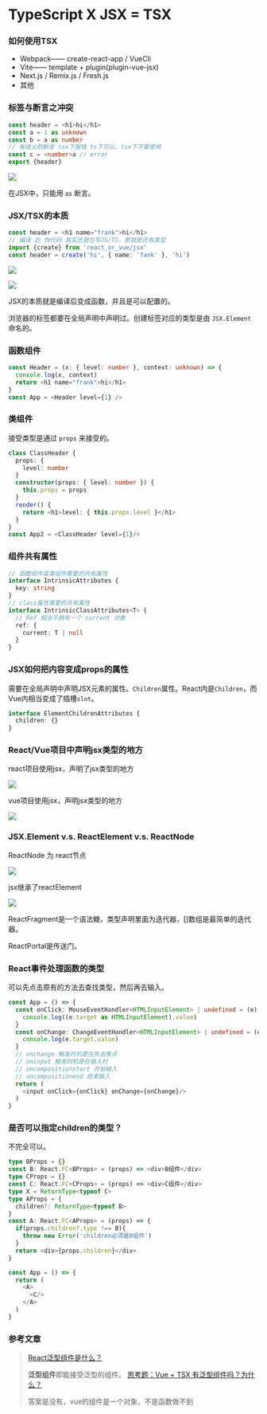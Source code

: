 # TypeScript X JSX = TSX

### 如何使用TSX

* Webpack—— create-react-app / VueCli
* Vite—— template + plugin(plugin-vue-jsx)
* Next.js / Remix.js / Fresh.js
* 其他

### 标签与断言之冲突

```ts
const header = <h1>hi</h1>
const a = 1 as unknown
const b = a as number
// 有歧义的断言 tsx下报错 ts下可以，tsx下不要使用
const c = <number>a // error
export {header}
```
![](./attachments/TypeScript_x_JSX_=_TSX_001.png)

在JSX中，只能用 `as` 断言。

### JSX/TSX的本质

```ts
const header = <h1 name="frank">hi</h1>
// 编译 后 伪代码 其实还是在写JS/TS，那就是还有类型
import {create} from 'react_or_vue/jsx'
const header = create('hi', { name: 'fank' }, 'hi')
```
![](./attachments/TypeScript_x_JSX_=_TSX_002.png)

![](./attachments/TypeScript_x_JSX_=_TSX_003.png)

JSX的本质就是编译后变成函数，并且是可以配置的。

浏览器的标签都要在全局声明中声明过。创建标签对应的类型是由 `JSX.Element` 命名的。

### 函数组件

```ts
const Header = (x: { level: number }, context: unknown) => {
  console.log(x, context)
  return <h1 name="frank">hi</h1>
}
const App = <Header level={1} />
```
### 类组件

接受类型是通过 `props` 来接受的。

```ts
class ClassHeader {
  props: {
    level: number
  }
  constructor(props: { level: number }) {
    this.props = props
  }
  render() {
    return <h1>level: { this.props.level }</h1>
  }
}
const App2 = <ClassHeader level={1}/>
```
### 组件共有属性

```ts
// 函数组件或类组件需要的共有属性
interface IntrinsicAttributes {
  key: string
}
// class属性需要的共有属性
interface IntrinsicClassAttributes<T> {
  // Ref 相当于拥有一个 current 对象
  ref: {
    current: T | null
  }
}
```
### JSX如何把内容变成props的属性

需要在全局声明中声明JSX元素的属性。`Children`属性。React内是`Children`，而Vue内相当变成了插槽`slot`。

```ts
interface ElementChildrenAttributes {
  children: {}
}
```
### React/Vue项目中声明jsx类型的地方

react项目使用jsx，声明了jsx类型的地方

![](./attachments/TypeScript_x_JSX_=_TSX_004.png)

vue项目使用jsx，声明jsx类型的地方

![](./attachments/TypeScript_x_JSX_=_TSX_005.png)

### JSX.Element v.s. ReactElement v.s. ReactNode

ReactNode 为 react节点

![](./attachments/TypeScript_x_JSX_=_TSX_006.png)

jsx继承了reactElement

![](./attachments/TypeScript_x_JSX_=_TSX_007.png)

ReactFragment是一个语法糖，类型声明里面为迭代器，[]数组是最简单的迭代器。

ReactPortal是传送门。

### React事件处理函数的类型

可以先点击原有的方法去查找类型，然后再去输入。

```ts
const App = () => {
  const onClick: MouseEventHandler<HTMLInputElement> | undefined = (e) => {
    console.log((e.target as HTMLInputElement).value)
  }
  const onChange: ChangeEventHandler<HTMLInputElement> | undefined = (e) => {
    console.log(e.target.value)
  }
  // onchange 触发时机是在失去焦点
  // oninput 触发时机是在输入时
  // oncompositionstart 开始输入
  // oncompositionend 结束输入
  return (
    <input onClick={onClick} onChange={onChange}/>
  )
}
```
### 是否可以指定children的类型？

不完全可以。

```ts
type BProps = {}
const B: React.FC<BProps> = (props) => <div>B组件</div>
type CProps = {}
const C: React.FC<CProps> = (props) => <div>C组件</div>
type X = ReturnType<typeof C>
type AProps = {
  children?: ReturnType<typeof B>
}
const A: React.FC<AProps> = (props) => {
  if(props.children?.type !== B){
    throw new Error('children必须是B组件')
  }
  return <div>{props.children}</div>
}

const App = () => {
  return (
    <A>
      <C/>
    </A>
  )
}
```
### 参考文章

> [React泛型组件是什么？](https://segmentfault.com/q/1010000040343011)
>
> **泛型组件**即能接受泛型的组件。
> [思考题：Vue + TSX 有泛型组件吗？为什么？](https://mp.weixin.qq.com/s/LAXPCJr7Z-X1S7RVMLBwyg)
> 
> 答案是没有，vue的组件是一个对象，不是函数做不到

